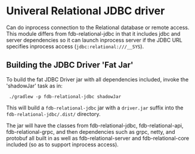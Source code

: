 # Univeral Relational JDBC driver

Can do inprocess connection to the Relational database or remote access.
This module differs from fdb-relational-jdbc in that it includes jdbc and server
dependencies so it can launch inprocess server if the JDBC URL specifies
inprocess access (`jdbc:relational:///__SYS`).

## Building the JDBC Driver 'Fat Jar'
To build the fat JDBC Driver jar with all dependencies included, invoke the 'shadowJar' task as in:
```
 ./gradlew -p fdb-relational-jdbc shadowJar
```
This will build a `fdb-relational-jdbc` jar with a `driver.jar` suffix into the `fdb-relational-jdbc/.dist/` directory.

The jar will have the classes from fdb-relational-jdbc, fdb-relational-api, fdb-relational-grpc,
and then dependencies such as grpc, netty, and protobuf all built in as well
as fdb-relational-server and fdb-relational-core included (so as to support inprocess access).
